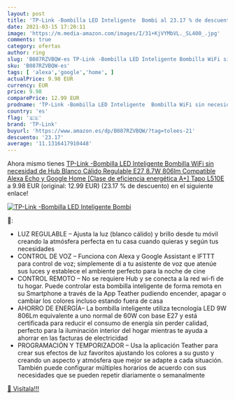 ```yaml
---
layout: post
title: 'TP-Link -Bombilla LED Inteligente  Bombi al 23.17 % de descuento'
date: 2021-03-15 17:20:11
image: 'https://m.media-amazon.com/images/I/31+KjVYMbVL._SL400_.jpg'
comments: true
category: ofertas
author: ring
slug: 'B087RZVBQW-es TP-Link -Bombilla LED Inteligente Bombilla WiFi sin...'
sku: 'B087RZVBQW-es'
tags: [ 'alexa','google','home', ]
actualPrice: 9.98 EUR
currency: EUR
price: 9.98
comparePrice: 12.99 EUR
prodname: 'TP-Link -Bombilla LED Inteligente  Bombilla WiFi sin necesidad de Hub  Blanco Cálido Regulable E27  8.7W 806lm  Compatible Alexa  Echo y Google Home  [Clase de eficiencia energética A+]  Tapo L510E '
country: 'es'
flag: '🇪🇸'
brand: 'TP-Link'
buyurl: 'https://www.amazon.es/dp/B087RZVBQW/?tag=tolees-21'
descuento: '23.17'
average: '11.1316417910448'
---
```


Ahora mismo tienes [TP-Link -Bombilla LED Inteligente  Bombilla WiFi sin necesidad de Hub  Blanco Cálido Regulable E27  8.7W 806lm  Compatible Alexa  Echo y Google Home  [Clase de eficiencia energética A+]  Tapo L510E ](https://www.amazon.es/dp/B087RZVBQW/?tag=tolees-21) a 9.98 EUR (original: 12.99 EUR) (23.17 %  de descuento) en el siguiente enlace!

[![TP-Link -Bombilla LED Inteligente  Bombi](https://m.media-amazon.com/images/I/31+KjVYMbVL._SL400_.jpg)](https://www.amazon.es/dp/B087RZVBQW/?tag=tolees-21)

🔎:

- LUZ REGULABLE – Ajusta la luz (blanco cálido) y brillo desde tu móvil creando la atmósfera perfecta en tu casa cuando quieras y según tus necesidades
- CONTROL DE VOZ – Funciona con Alexa y Google Assistant e IFTTT para control de voz; simplemente dí a tu asistente de voz que atenúe sus luces y establece el ambiente perfecto para la noche de cine
- CONTROL REMOTO – No se requiere Hub y se conecta a la red wi-fi de tu hogar. Puede controlar esta bombilla inteligente de forma remota en su Smartphone a través de la App Teather pudiendo encender, apagar o cambiar los colores incluso estando fuera de casa
- AHORRO DE ENERGÍA– La bombilla inteligente utiliza tecnología LED 9W 806Lm equivalente a uno normal de 60W con base E27 y está certificada para reducir el consumo de energía sin perder calidad, perfecto para la iluminación interior del hogar mientras te ayuda a ahorrar en las facturas de electricidad
- PROGRAMACIÓN Y TEMPORIZADOR – Usa la aplicación Teather para crear sus efectos de luz favoritos ajustando los colores a su gusto y creando un aspecto y atmósfera que mejor se adapte a cada situación. También puede configurar múltiples horarios de acuerdo con sus necesidades que se pueden repetir diariamente o semanalmente

[🛒 Visítala!!!](https://www.amazon.es/dp/B087RZVBQW/?tag=tolees-21)

